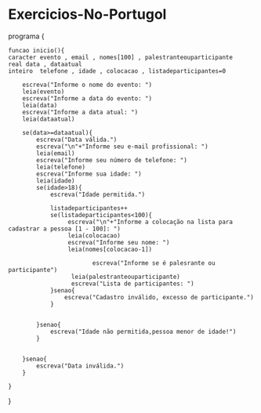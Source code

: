 # Exercicios-No-Portugol
programa
{
	
	funcao inicio(){
	caracter evento , email , nomes[100] , palestranteouparticipante
	real data , dataatual
	inteiro  telefone , idade , colocacao , listadeparticipantes=0
		
		escreva("Informe o nome do evento: ")
		leia(evento)
		escreva("Informe a data do evento: ")
		leia(data)
		escreva("Informe a data atual: ")
		leia(dataatual)

		se(data>=dataatual){
			escreva("Data válida.")
			escreva("\n"+"Informe seu e-mail profissional: ")
			leia(email)
			escreva("Informe seu número de telefone: ")
			leia(telefone)
			escreva("Informe sua idade: ")
			leia(idade)
			se(idade>18){
				escreva("Idade permitida.")

				listadeparticipantes++
				se(listadeparticipantes<100){
					 escreva("\n"+"Informe a colocação na lista para cadastrar a pessoa [1 - 100]: ")
					 leia(colocacao)
					 escreva("Informe seu nome: ")
					 leia(nomes[colocacao-1])
					 
    		                escreva("Informe se é palesrante ou participante")
				      leia(palestranteouparticipante)
				      escreva("Lista de participantes: ")
				}senao{
					escreva("Cadastro inválido, excesso de participante.")
				}
				
				
			}senao{
				escreva("Idade não permitida,pessoa menor de idade!")
			}

			
		}senao{
			escreva("Data inválida.")
		}
		
	}
}
